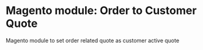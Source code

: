 # Magento module: Order to Customer Quote
Magento module to set order related quote as customer active quote
